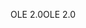 <span data-ttu-id="eb7bc-101">OLE 2.0</span><span class="sxs-lookup"><span data-stu-id="eb7bc-101">OLE 2.0</span></span>
